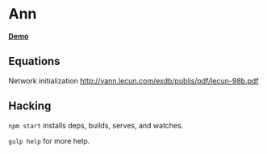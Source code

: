 Ann
===

[**Demo**](http://levithomason.github.io/ann/)

## Equations
Network initialization 
http://yann.lecun.com/exdb/publis/pdf/lecun-98b.pdf

## Hacking

`npm start` installs deps, builds, serves, and watches.

`gulp help` for more help.

